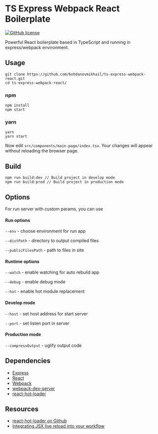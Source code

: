 TS Express Webpack React Boilerplate
====================================
[![GitHub license](https://img.shields.io/badge/license-MIT-blue.svg)](https://github.com/bohdanovmikhail/ts-express-webpack-react/blob/master/LICENSE)

Powerful React boilerplate based in TypeScript and running in express/webpack environment.

## Usage

```console
git clone https://github.com/bohdanovmikhail/ts-express-webpack-react.git
cd ts-express-webpack-react/
```

### npm
```console
npm install
npm start
```

### yarn
```console
yarn
yarn start
```

Now edit `src/components/main-page/index.tsx`.
Your changes will appear without reloading the browser page.

## Build
```console
npm run build:dev // Build project in develop mode
npm run build:prod // Build project in production mode
```

## Options
For run server with custom params, you can use 

#### Run options
`--env` - choose environment for run app

`--distPath` - directory to output compiled files

`--publicFilesPath` - path to files in site

#### Runtime options
`--watch` - enable watching for auto rebuild app

`--debug` - enable debug mode

`--hot` - enable hot module replacement

#### Develop mode
`--host` - set host address for start server

`--port` - set listen port in server

#### Production mode
`--compressOutput` - uglify output code


## Dependencies
* [Express](http://expressjs.com)
* [React](https://reactjs.org)
* [Webpack](https://webpack.js.org)
* [webpack-dev-server](https://github.com/webpack/webpack-dev-server)
* [react-hot-loader](https://github.com/gaearon/react-hot-loader)

## Resources

* [react-hot-loader on Github](https://github.com/gaearon/react-hot-loader)
* [Integrating JSX live reload into your workflow](http://gaearon.github.io/react-hot-loader/getstarted/)
